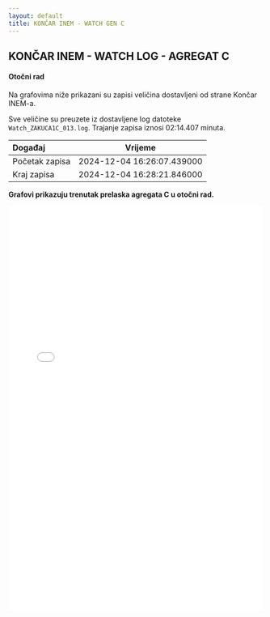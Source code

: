 ```yaml
---
layout: default
title: KONČAR INEM - WATCH GEN C
---
```


## KONČAR INEM - WATCH LOG - AGREGAT C 

#### Otočni rad

Na grafovima niže prikazani su zapisi veličina dostavljeni od strane Končar INEM-a. 

Sve veličine su preuzete iz dostavljene log datoteke `Watch_ZAKUCA1C_013.log`.
Trajanje zapisa iznosi 02:14.407 minuta.


| Događaj        |      Vrijeme                |
| :------------  | :-------------------------: |
| Početak zapisa | 2024-12-04 16:26:07.439000  |
| Kraj zapisa    | 2024-12-04 16:28:21.846000  |
                               
**Grafovi prikazuju trenutak prelaska agregata C u otočni rad.**

<div class="wide-graph">
    <iframe src="{{ site.baseurl }}/uzbuda/watch/or/watch-zakuca1c-013.html" width="100%" height="800px" frameborder="0"></iframe>
</div>
